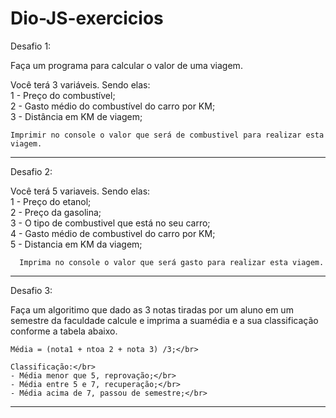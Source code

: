 # Dio-JS-exercicios

Desafio 1:

  Faça um programa para calcular o valor de uma viagem.

  Você terá 3 variáveis. Sendo elas:</br>
    1 - Preço do combustível;</br>
    2 - Gasto médio do combustível do carro por KM;</br>
    3 - Distância em KM de viagem;</br>

    Imprimir no console o valor que será de combustivel para realizar esta viagem.

---------------------------------------

Desafio 2:

  Você terá 5 variaveis. Sendo elas:</br>
      1 - Preço do etanol;</br>
      2 - Preço da gasolina;</br>
      3 - O tipo de combustivel que está no seu carro;</br>
      4 - Gasto médio de combustivel do carro por KM;</br>
      5 - Distancia em KM da viagem;</br>

      Imprima no console o valor que será gasto para realizar esta viagem.

---------------------------------------

Desafio 3:

  Faça um algoritimo que dado as 3 notas tiradas por um aluno em um semestre da faculdade calcule e imprima a suamédia e a sua classificação conforme a tabela abaixo.</br>

    Média = (nota1 + ntoa 2 + nota 3) /3;</br>

    Classificação:</br>
    - Média menor que 5, reprovação;</br>
    - Média entre 5 e 7, recuperação;</br>
    - Média acima de 7, passou de semestre;</br>

---------------------------------------